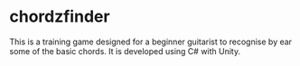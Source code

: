 # chordzfinder
This is a training game designed for a beginner guitarist to recognise by ear some of the basic chords. It is developed using C# with Unity.
